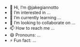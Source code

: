 - 👋 Hi, I’m @jakegiannotto
- 👀 I’m interested in ...
- 🌱 I’m currently learning ...
- 💞️ I’m looking to collaborate on ...
- 📫 How to reach me ...
- 😄 Pronouns: ...
- ⚡ Fun fact: ...

<!---
jakegiannotto/jakegiannotto is a ✨ special ✨ repository because its `README.md` (this file) appears on your GitHub profile.
You can click the Preview link to take a look at your changes.
--->
